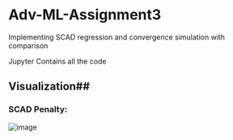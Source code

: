# Adv-ML-Assignment3
Implementing SCAD regression and convergence simulation with comparison

Jupyter Contains all the code
## Visualization##

### SCAD Penalty: ###

![image](https://github.com/JoeyNiestroy/Adv-ML-Assignment3/assets/106636917/eb1fb201-75f5-4d7d-b96a-81eed8b22728)



